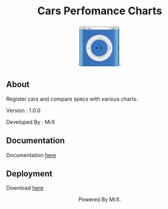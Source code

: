 <div align="center"><h1>Cars Perfomance Charts</h1></div>

<p align="center">
  <img src="icon.png">
</p>

<h2>About</h2>

<p>Register cars and compare specs with various charts.</p>
<p>Version : 1.0.0</p>
<p>Developed By : MrX</p>


<h2>Documentation</h2>

<p>Documentation <a href="https://raw.githack.com/MrX456/Q-MP3_Player/master/_Documentation/javadoc/index.html">here</a></p>


<h2>Deployment</h2>

<p>Download <a href="https://github.com/MrX456/Q-MP3_Player/raw/master/_Deploy/q!_mp3_1.0.0.exe">here</a></p>


<p align="center">Powered By MrX.</p>

